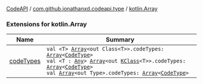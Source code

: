[CodeAPI](../../index.md) / [com.github.jonathanxd.codeapi.type](../index.md) / [kotlin.Array](.)

### Extensions for kotlin.Array

| Name | Summary |
|---|---|
| [codeTypes](code-types.md) | `val <T> `[`Array`](https://kotlinlang.org/api/latest/jvm/stdlib/kotlin/-array/index.html)`<out Class<T>>.codeTypes: `[`Array`](https://kotlinlang.org/api/latest/jvm/stdlib/kotlin/-array/index.html)`<`[`CodeType`](../-code-type/index.md)`>`<br>`val <T : `[`Any`](https://kotlinlang.org/api/latest/jvm/stdlib/kotlin/-any/index.html)`> `[`Array`](https://kotlinlang.org/api/latest/jvm/stdlib/kotlin/-array/index.html)`<out `[`KClass`](https://kotlinlang.org/api/latest/jvm/stdlib/kotlin.reflect/-k-class/index.html)`<T>>.codeTypes: `[`Array`](https://kotlinlang.org/api/latest/jvm/stdlib/kotlin/-array/index.html)`<`[`CodeType`](../-code-type/index.md)`>`<br>`val `[`Array`](https://kotlinlang.org/api/latest/jvm/stdlib/kotlin/-array/index.html)`<out Type>.codeTypes: `[`Array`](https://kotlinlang.org/api/latest/jvm/stdlib/kotlin/-array/index.html)`<`[`CodeType`](../-code-type/index.md)`>` |
